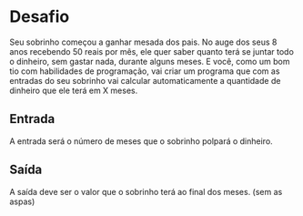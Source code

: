 # Desafio
Seu sobrinho começou a ganhar mesada dos pais. No auge dos seus 8 anos recebendo 50 reais por mês, ele quer saber quanto terá se juntar todo o dinheiro, sem gastar nada, durante alguns meses. E você, como um bom tio com habilidades de programação, vai criar um programa que com as entradas do seu sobrinho vai calcular automaticamente a quantidade de dinheiro que ele terá em X meses.

## Entrada
A entrada será o número de meses que o sobrinho polpará o dinheiro.

## Saída
A saída deve ser o valor que o sobrinho terá ao final dos meses. (sem as aspas)